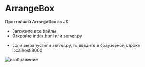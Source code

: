 # ArrangeBox
Простейший ArrangeBox на JS

- Загрузите все файлы
- Откройте index.html или server.py
+ Если вы запустили server.py, то введите в браузерной строке localhost:8000

![изображение](https://user-images.githubusercontent.com/129040953/228218217-fa4435ae-f4af-41c5-b7fe-3722808cf1ad.png)



